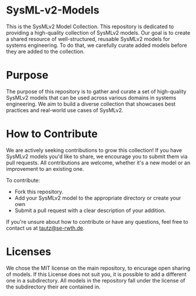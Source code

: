 # SysML-v2-Models

This is the SysMLv2 Model Collection. This repository is dedicated to providing a high-quality collection of SysMLv2 models. Our goal is to create a shared resource of well-structured, reusable SysMLv2 models for systems engineering. To do that, we carefully curate added models before they are added to the collection.


# Purpose
The purpose of this repository is to gather and curate a set of high-quality SysMLv2 models that can be used across various domains in systems engineering. We aim to build a diverse collection that showcases best practices and real-world use cases of SysMLv2.

# How to Contribute

We are actively seeking contributions to grow this collection! If you have SysMLv2 models you'd like to share, we encourage you to submit them via pull requests. All contributions are welcome, whether it's a new model or an improvement to an existing one.

To contribute:

* Fork this repository.
* Add your SysMLv2 model to the appropriate directory or create your own
* Submit a pull request with a clear description of your addition.

If you're unsure about how to contribute or have any questions, feel free to contact us at tautz@se-rwth.de.

# Licenses

We chose the MIT license on the main repository, to encurage open sharing of models. If this License does not suit you, it is possible to add a different one in a subdirectory. All models in the repository fall under the license of the subdirectory their are contained in.
